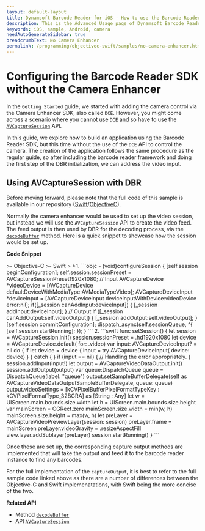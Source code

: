 ```yaml
---
layout: default-layout
title: Dynamsoft Barcode Reader for iOS - How to use the Barcode Reader without the Camera Enhancer
description: This is the Advanced Usage page of Dynamsoft Barcode Reader for iOS SDK.
keywords: iOS, sample, Android, camera
needAutoGenerateSidebar: true
breadcrumbText: No Camera Enhancer
permalink: /programming/objectivec-swift/samples/no-camera-enhancer.html
---
```


# Configuring the Barcode Reader SDK without the Camera Enhancer

In the `Getting Started` guide, we started with adding the camera control via the Camera Enhancer SDK, also called `DCE`. However, you might come across a scenario where you cannot use `DCE` and so have to use the [`AVCaptureSession`](https://developer.apple.com/documentation/avfoundation/avcapturesession) API. 

In this guide, we explore how to build an application using the Barcode Reader SDK, but this time without the use of the `DCE` API to control the camera. The creation of the application follows the same procedure as the regular guide, so after including the barcode reader framework and doing the first step of the DBR initialization, we can address the video input.

## Using AVCaptureSession with DBR

Before moving forward, please note that the full code of this sample is available in our repository ([Swift](https://github.com/Dynamsoft/barcode-reader-mobile-samples/tree/main/ios/Swift/DecodeWithAVCaptureSession)/[ObjectiveC](https://github.com/Dynamsoft/barcode-reader-mobile-samples/tree/main/ios/Objective-C/DecodeWithAVCaptureSession)). 

Normally the camera enhancer would be used to set up the video session, but instead we will use the `AVCaptureSession` API to create the video feed. The feed output is then used by DBR for the decoding process, via the [`decodeBuffer`](../api-reference/primary-decode.md#decodebuffer) method. Here is a quick snippet to showcase how the session would be set up.

**Code Snippet**

<div class="sample-code-prefix"></div>
>- Objective-C
>- Swift
>
>1. 
```objc
- (void)configureSession {
   [self.session beginConfiguration];
   self.session.sessionPreset = AVCaptureSessionPreset1920x1080;
   // Input
   AVCaptureDevice *videoDevice = [AVCaptureDevice defaultDeviceWithMediaType:AVMediaTypeVideo];
   AVCaptureDeviceInput *deviceInput = [AVCaptureDeviceInput deviceInputWithDevice:videoDevice error:nil];
   if([_session canAddInput:deviceInput]) {
          [_session addInput:deviceInput];
   }
   // Output
   if ([_session canAddOutput:self.videoOutput]) {
       [_session addOutput:self.videoOutput];
   }
   [self.session commitConfiguration];
   dispatch_async(self.sessionQueue, ^{
       [self.session startRunning];
   });
}
```
2. 
```swift
func setSession() {
   let session = AVCaptureSession.init()
   session.sessionPreset = .hd1920x1080
   let device = AVCaptureDevice.default(
          for: .video)
   var input: AVCaptureDeviceInput? = nil
   do {
          if let device = device {
             input = try AVCaptureDeviceInput(
                device: device)
          }
   } catch {
   }
   if (input == nil) {
          // Handling the error appropriately.
   }
   session.addInput(input!)
   let output = AVCaptureVideoDataOutput.init()
   session.addOutput(output)
   var queue:DispatchQueue
   queue = DispatchQueue(label: "queue")
   output.setSampleBufferDelegate(self as AVCaptureVideoDataOutputSampleBufferDelegate, queue: queue)
   output.videoSettings = [kCVPixelBufferPixelFormatTypeKey : kCVPixelFormatType_32BGRA] as [String : Any]
   let w = UIScreen.main.bounds.size.width
   let h = UIScreen.main.bounds.size.height
   var mainScreen = CGRect.zero
   mainScreen.size.width = min(w, h)
   mainScreen.size.height = max(w, h)
   let preLayer = AVCaptureVideoPreviewLayer(session: session)
   preLayer.frame = mainScreen
   preLayer.videoGravity = .resizeAspectFill
   view.layer.addSublayer(preLayer)
   session.startRunning()
}
```

Once these are set up, the corresponding capture output methods are implemented that will take the output and feed it to the barcode reader instance to find any barcodes.

For the full implementation of the `captureOutput`, it is best to refer to the full sample code linked above as there are a number of differences between the Objective-C and Swift implemenatations, with Swift being the more concise of the two.

**Related API**

- Method [`decodeBuffer`](../api-reference/primary-decode.md#decodebuffer)
- API [`AVCaptureSession`](https://developer.apple.com/documentation/avfoundation/avcapturesession)
